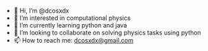 - 👋 Hi, I’m @dcosxdx
- 👀 I’m interested in computational physics
- 🌱 I’m currently learning python and java
- 💞️ I’m looking to collaborate on solving physics tasks using python
- 📫 How to reach me: dcosxdx@gmail.com

<!---
dcosxdx/dcosxdx is a ✨ special ✨ repository because its `README.md` (this file) appears on your GitHub profile.
You can click the Preview link to take a look at your changes.
--->
